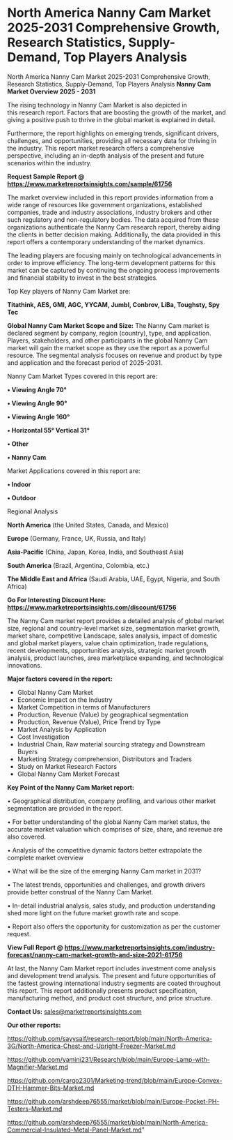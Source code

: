 # North America Nanny Cam Market 2025-2031 Comprehensive Growth, Research Statistics, Supply-Demand,  Top Players Analysis
North America Nanny Cam Market 2025-2031 Comprehensive Growth, Research Statistics, Supply-Demand,  Top Players Analysis
<Strong> Nanny Cam Market Overview 2025 - 2031</strong>

The rising technology in Nanny Cam Market is also depicted in this research report. Factors that are boosting the growth of the market, and giving a positive push to thrive in the global market is explained in detail.

Furthermore, the report highlights on emerging trends, significant drivers, challenges, and opportunities, providing all necessary data for thriving in the industry. This report market research offers a comprehensive perspective, including an in-depth analysis of the present and future scenarios within the industry.

<strong>Request Sample Report @ <a href=https://www.marketreportsinsights.com/sample/61756>https://www.marketreportsinsights.com/sample/61756</a></strong>

The market overview included in this report provides information from a wide range of resources like government organizations, established companies, trade and industry associations, industry brokers and other such regulatory and non-regulatory bodies. The data acquired from these organizations authenticate the Nanny Cam research report, thereby aiding the clients in better decision making. Additionally, the data provided in this report offers a contemporary understanding of the market dynamics.

The leading players are focusing mainly on technological advancements in order to improve efficiency. The long-term development patterns for this market can be captured by continuing the ongoing process improvements and financial stability to invest in the best strategies.

Top Key players of Nanny Cam Market are:

<strong>Titathink, AES, GMI, AGC, YYCAM, Jumbl, Conbrov, LiBa, Toughsty, Spy Tec</strong>

<strong><b>Global Nanny Cam Market Scope and Size:</b></strong>
The Nanny Cam market is declared segment by company, region (country), type, and application. Players, stakeholders, and other participants in the global Nanny Cam market will gain the market scope as they use the report as a powerful resource. The segmental analysis focuses on revenue and product by type and application and the forecast period of 2025-2031.

Nanny Cam Market Types covered in this report are:

<strong>• Viewing Angle 70°

• Viewing Angle 90°

• Viewing Angle 160°

• Horizontal 55° Vertical 31°

• Other

• Nanny Cam</strong>

Market Applications covered in this report are:

<strong>• Indoor

• Outdoor</strong> 

Regional Analysis

<strong>North America</strong> (the United States, Canada, and Mexico)

<strong>Europe</strong> (Germany, France, UK, Russia, and Italy)

<strong>Asia-Pacific</strong> (China, Japan, Korea, India, and Southeast Asia)

<strong>South America</strong> (Brazil, Argentina, Colombia, etc.)

<strong>The Middle East and Africa</strong> (Saudi Arabia, UAE, Egypt, Nigeria, and South Africa)

<strong>Go For Interesting Discount Here: <a href=https://www.marketreportsinsights.com/discount/61756>https://www.marketreportsinsights.com/discount/61756</a></strong>

The Nanny Cam market report provides a detailed analysis of global market size, regional and country-level market size, segmentation market growth, market share, competitive Landscape, sales analysis, impact of domestic and global market players, value chain optimization, trade regulations, recent developments, opportunities analysis, strategic market growth analysis, product launches, area marketplace expanding, and technological innovations.

<strong><b>Major factors covered in the report:</b></strong>
<ul>
  <li>Global Nanny Cam Market </li>
  <li>Economic Impact on the Industry</li>
  <li>Market Competition in terms of Manufacturers</li>
  <li>Production, Revenue (Value) by geographical segmentation</li>
  <li>Production, Revenue (Value), Price Trend by Type</li>
  <li>Market Analysis by Application</li>
  <li>Cost Investigation</li>
  <li>Industrial Chain, Raw material sourcing strategy and Downstream Buyers</li>
  <li>Marketing Strategy comprehension, Distributors and Traders</li>
  <li>Study on Market Research Factors</li>
  <li>Global Nanny Cam Market Forecast</li>
</ul>

<strong><b>Key Point of the Nanny Cam Market report:</b></strong>

• Geographical distribution, company profiling, and various other market segmentation are provided in the report.

• For better understanding of the global Nanny Cam market status, the accurate market valuation which comprises of size, share, and revenue are also covered.

• Analysis of the competitive dynamic factors better extrapolate the complete market overview

• What will be the size of the emerging Nanny Cam market in 2031?

• The latest trends, opportunities and challenges, and growth drivers provide better construal of the Nanny Cam Market.

• In-detail industrial analysis, sales study, and production understanding shed more light on the future market growth rate and scope.

• Report also offers the opportunity for customization as per the customer request.

<strong><b>View Full Report @ <a href=https://www.marketreportsinsights.com/industry-forecast/nanny-cam-market-growth-and-size-2021-61756>https://www.marketreportsinsights.com/industry-forecast/nanny-cam-market-growth-and-size-2021-61756</a></b></strong>


At last, the Nanny Cam Market report includes investment come analysis and development trend analysis. The present and future opportunities of the fastest growing international industry segments are coated throughout this report. This report additionally presents product specification, manufacturing method, and product cost structure, and price structure.

<strong>Contact Us:</strong>
sales@marketreportsinsights.com

<strong>Our other reports:</strong>

<a href=https://github.com/sayysaif/research-report/blob/main/North-America-3G/North-America-Chest-and-Upright-Freezer-Market.md>https://github.com/sayysaif/research-report/blob/main/North-America-3G/North-America-Chest-and-Upright-Freezer-Market.md</a>

<a href=https://github.com/yamini231/Research/blob/main/Europe-Lamp-with-Magnifier-Market.md>https://github.com/yamini231/Research/blob/main/Europe-Lamp-with-Magnifier-Market.md</a>

<a href=https://github.com/cargo2301/Marketing-trend/blob/main/Europe-Convex-DTH-Hammer-Bits-Market.md>https://github.com/cargo2301/Marketing-trend/blob/main/Europe-Convex-DTH-Hammer-Bits-Market.md</a>

<a href=https://github.com/arshdeep76555/market/blob/main/Europe-Pocket-PH-Testers-Market.md>https://github.com/arshdeep76555/market/blob/main/Europe-Pocket-PH-Testers-Market.md</a>

<a href=https://github.com/arshdeep76555/market/blob/main/North-America-Commercial-Insulated-Metal-Panel-Market.md>https://github.com/arshdeep76555/market/blob/main/North-America-Commercial-Insulated-Metal-Panel-Market.md</a>"
